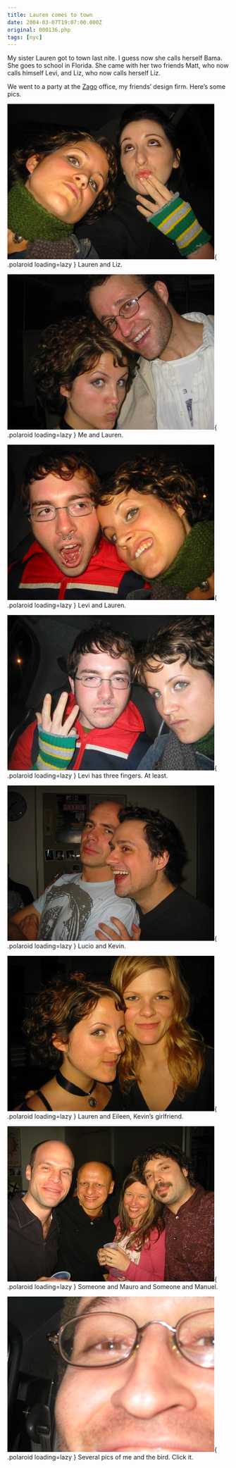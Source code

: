 ```yaml
---
title: Lauren comes to town
date: 2004-03-07T19:07:00.000Z
original: 000136.php
tags: [nyc]
---
```


My sister Lauren got to town last nite. I guess now she calls herself Bama. She goes to school in Florida. She came with her two friends Matt, who now calls himself Levi, and Liz, who now calls herself Liz.

We went to a party at the <a href="http://www.zagodesign.com">Zago</a> office, my friends’ design firm. Here’s some pics.

![img](./lauren-liz.jpg){ .polaroid loading=lazy }
Lauren and Liz.

![img](./lauren-pascal.jpg){ .polaroid loading=lazy }
Me and Lauren.

![img](./levi-lauren.jpg){ .polaroid loading=lazy }
Levi and Lauren.

![img](./levi-three.jpg){ .polaroid loading=lazy }
Levi has three fingers. At least.

![img](./lucio-kevin.jpg){ .polaroid loading=lazy }
Lucio and Kevin.

![img](./lauren-eileen.jpg){ .polaroid loading=lazy }
Lauren and Eileen, Kevin’s girlfriend.

![img](./mauro-manuel.jpg){ .polaroid loading=lazy }
Someone and Mauro and Someone and Manuel.

![img](./pascalbird-0.jpg){ .polaroid loading=lazy }
Several pics of me and the bird. Click it.
